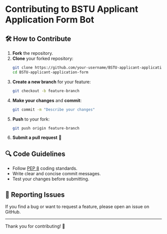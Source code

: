 # Contributing to BSTU Applicant Application Form Bot

## 🛠 How to Contribute

1. **Fork** the repository.
2. **Clone** your forked repository:
   ```sh
   git clone https://github.com/your-username/BSTU-applicant-application-form.git
   cd BSTU-applicant-application-form
   ```
3. **Create a new branch** for your feature:
   ```sh
   git checkout -b feature-branch
   ```
4. **Make your changes** and **commit**:
   ```sh
   git commit -m "Describe your changes"
   ```
5. **Push** to your fork:
   ```sh
   git push origin feature-branch
   ```
6. **Submit a pull request** 🚀

## 🔍 Code Guidelines
- Follow [PEP 8](https://peps.python.org/pep-0008/) coding standards.
- Write clear and concise commit messages.
- Test your changes before submitting.

## 🤝 Reporting Issues
If you find a bug or want to request a feature, please open an issue on GitHub.

---
Thank you for contributing! 🎉
